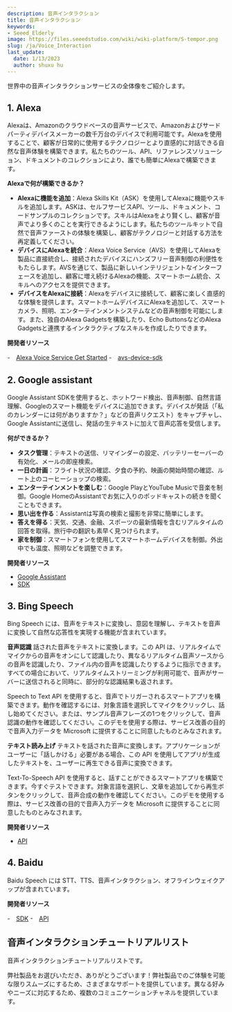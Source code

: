 ```yaml
---
description: 音声インタラクション
title: 音声インタラクション
keywords:
- Seeed_Elderly
image: https://files.seeedstudio.com/wiki/wiki-platform/S-tempor.png
slug: /ja/Voice_Interaction
last_update:
  date: 1/13/2023
  author: shuxu hu
---
```


世界中の音声インタラクションサービスの全体像をご紹介します。

## 1. Alexa

Alexaは、Amazonのクラウドベースの音声サービスで、Amazonおよびサードパーティデバイスメーカーの数千万台のデバイスで利用可能です。Alexaを使用することで、顧客が日常的に使用するテクノロジーとより直感的に対話できる自然な音声体験を構築できます。私たちのツール、API、リファレンスソリューション、ドキュメントのコレクションにより、誰でも簡単にAlexaで構築できます。

**Alexaで何が構築できるか？**
- **Alexaに機能を追加**：Alexa Skills Kit（ASK）を使用してAlexaに機能やスキルを追加します。ASKは、セルフサービスAPI、ツール、ドキュメント、コードサンプルのコレクションです。スキルはAlexaをより賢くし、顧客が音声でより多くのことを実行できるようにします。私たちのツールキットで自然で音声ファーストの体験を構築し、顧客がテクノロジーと対話する方法を再定義してください。
- **デバイスにAlexaを統合**：Alexa Voice Service（AVS）を使用してAlexaを製品に直接統合し、接続されたデバイスにハンズフリー音声制御の利便性をもたらします。AVSを通じて、製品に新しいインテリジェントなインターフェースを追加し、顧客に増え続けるAlexaの機能、スマートホーム統合、スキルへのアクセスを提供できます。
- **デバイスをAlexaに接続**：Alexaをデバイスに接続して、顧客に楽しく直感的な体験を提供します。スマートホームデバイスにAlexaを追加して、スマートカメラ、照明、エンターテインメントシステムなどの音声制御を可能にします。また、独自のAlexa Gadgetsを構築したり、Echo ButtonsなどのAlexa Gadgetsと連携するインタラクティブなスキルを作成したりできます。

**開発者リソース**

-　[Alexa Voice Service Get Started](https://developer.amazon.com/zh/alexa-voice-service)
-　[avs-device-sdk](https://github.com/alexa/avs-device-sdk/wiki)

## 2. Google assistant

Google Assistant SDKを使用すると、ホットワード検出、音声制御、自然言語理解、Googleのスマート機能をデバイスに追加できます。デバイスが発話（「私のカレンダーには何がありますか？」などの音声リクエスト）をキャプチャし、Google Assistantに送信し、発話の生テキストに加えて音声応答を受信します。

**何ができるか？**
- **タスク管理**：テキストの送信、リマインダーの設定、バッテリーセーバーの有効化、メールの即座検索。
- **一日の計画**：フライト状況の確認、夕食の予約、映画の開始時間の確認、ルート上のコーヒーショップの検索。
- **エンターテインメントを楽しむ**：Google PlayとYouTube Musicで音楽を制御。Google HomeのAssistantでお気に入りのポッドキャストの続きを聞くこともできます。
- **思い出を作る**：Assistantは写真の検索と撮影を非常に簡単にします。
- **答えを得る**：天気、交通、金融、スポーツの最新情報を含むリアルタイムの回答を取得。旅行中の翻訳も素早く見つけられます。
- **家を制御**：スマートフォンを使用してスマートホームデバイスを制御。外出中でも温度、照明などを調整できます。

**開発者リソース**

- [Google Assistant](https://assistant.google.com/)
- [SDK](https://developers.google.com/assistant/sdk/overview)

## 3. Bing Speech

Bing Speech には、音声をテキストに変換し、意図を理解し、テキストを音声に変換して自然な応答性を実現する機能が含まれています。

**音声認識**
話された音声をテキストに変換します。この API は、リアルタイムでマイクからの音声をオンにして認識したり、異なるリアルタイム音声ソースからの音声を認識したり、ファイル内の音声を認識したりするように指示できます。すべての場合において、リアルタイムストリーミングが利用可能で、音声がサーバーに送信されると同時に、部分的な認識結果も返されます。

Speech to Text API を使用すると、音声でトリガーされるスマートアプリを構築できます。動作を確認するには、対象言語を選択してマイクをクリックし、話し始めてください。または、サンプル音声フレーズの1つをクリックして、音声認識の動作を確認してください。このデモを使用する際は、サービス改善の目的で音声入力データを Microsoft に提供することに同意したものとみなされます。

**テキスト読み上げ**
テキストを話された音声に変換します。アプリケーションがユーザーに「話しかける」必要がある場合、この API を使用してアプリが生成したテキストを、ユーザーに再生できる音声に変換できます。

Text-To-Speech API を使用すると、話すことができるスマートアプリを構築できます。今すぐテストできます。対象言語を選択し、文章を追加してから再生ボタンをクリックして、音声合成の動作を確認してください。このデモを使用する際は、サービス改善の目的で音声入力データを Microsoft に提供することに同意したものとみなされます。

**開発者リソース**

- [API](https://docs.microsoft.com/en-us/azure/cognitive-services/speech/home)


## 4. Baidu

Baidu Speech には STT、TTS、音声インタラクション、オフラインウェイクアップが含まれています。

**開発者リソース**

-　[SDK](https://github.com/MyDuerOS/DuerOS-Python-Client)
-　[API](http://ai.baidu.com/docs#/ASR-Android-SDK/top)

## 音声インタラクションチュートリアルリスト

音声インタラクションチュートリアルリストです。

<!-- - [ReSpeaker Core V2 & Wio Link](/ja/ReSpeaker_Core_V2_&_Wio_Link/)
- [Google Assistant](/ja/Google_Assistant) -->
弊社製品をお選びいただき、ありがとうございます！弊社製品でのご体験を可能な限りスムーズにするため、さまざまなサポートを提供しています。異なる好みやニーズに対応するため、複数のコミュニケーションチャネルを提供しています。

<div class="button_tech_support_container">
<a href="https://forum.seeedstudio.com/" class="button_forum"></a> 
<a href="https://www.seeedstudio.com/contacts" class="button_email"></a>
</div>

<div class="button_tech_support_container">
<a href="https://discord.gg/eWkprNDMU7" class="button_discord"></a> 
<a href="https://github.com/Seeed-Studio/wiki-documents/discussions/69" class="button_discussion"></a>
</div>
